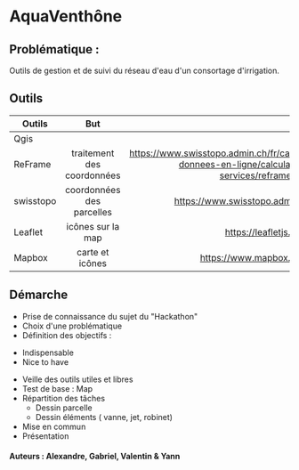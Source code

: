 # AquaVenthône

## Problématique :
Outils de gestion et de suivi du réseau d'eau d'un consortage d'irrigation.

## Outils

| Outils        | But           | Lien      |
| ------------- |:-------------:| -------------:|
| Qgis     |  |     |
| ReFrame|  traitement des coordonnées |   https://www.swisstopo.admin.ch/fr/cartes-donnees-en-ligne/calculation-services/reframe.html|
| swisstopo      | coordonnées des parcelles |  https://www.swisstopo.admin.ch |
| Leaflet | icônes sur la map     |   https://leafletjs.com/ |
| Mapbox | carte et icônes    |   https://www.mapbox.com/ |

## Démarche
- Prise de connaissance du sujet du "Hackathon" 
- Choix d'une problématique
- Définition des objectifs : 
 + Indispensable
 + Nice to have
- Veille des outils utiles et libres
- Test de base :  Map
- Répartition des tâches 
   + Dessin parcelle
   + Dessin éléments ( vanne, jet, robinet)
- Mise en commun
- Présentation

#### Auteurs : Alexandre, Gabriel, Valentin & Yann
